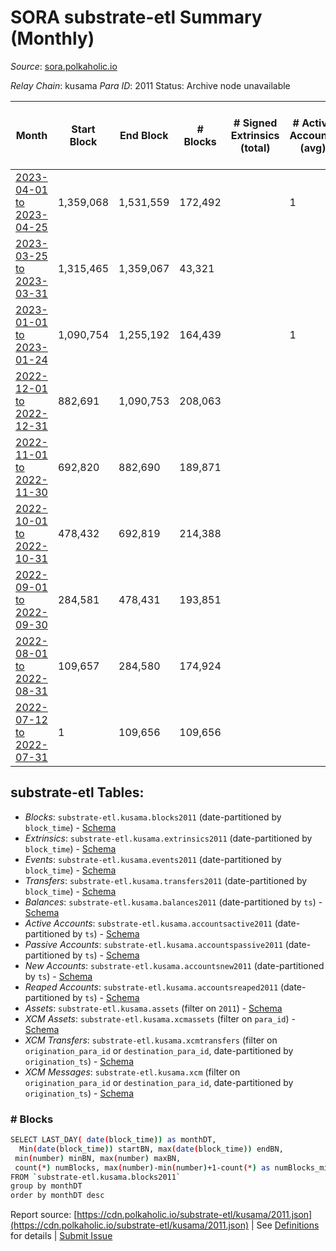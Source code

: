 # SORA substrate-etl Summary (Monthly)

_Source_: [sora.polkaholic.io](https://sora.polkaholic.io)

*Relay Chain*: kusama
*Para ID*: 2011
Status: Archive node unavailable


| Month | Start Block | End Block | # Blocks | # Signed Extrinsics (total) | # Active Accounts (avg) | # Addresses with Balances (max) | Issues |
| ----- | ----------- | --------- | -------- | --------------------------- | ----------------------- | ------------------------------- | ------ |
| [2023-04-01 to 2023-04-25](/kusama/2011-sora/2023-04-30.md) | 1,359,068 | 1,531,559 | 172,492 |  | 1 | 3 | -   |   
| [2023-03-25 to 2023-03-31](/kusama/2011-sora/2023-03-31.md) | 1,315,465 | 1,359,067 | 43,321 |  |  | 3 | - 282 (0.65%) |   
| [2023-01-01 to 2023-01-24](/kusama/2011-sora/2023-01-31.md) | 1,090,754 | 1,255,192 | 164,439 |  | 1 | 3 | -  **BROKEN**  |   
| [2022-12-01 to 2022-12-31](/kusama/2011-sora/2022-12-31.md) | 882,691 | 1,090,753 | 208,063 |  |  | 3 | -   |   
| [2022-11-01 to 2022-11-30](/kusama/2011-sora/2022-11-30.md) | 692,820 | 882,690 | 189,871 |  |  | 3 | -   |   
| [2022-10-01 to 2022-10-31](/kusama/2011-sora/2022-10-31.md) | 478,432 | 692,819 | 214,388 |  |  | 3 | -   |   
| [2022-09-01 to 2022-09-30](/kusama/2011-sora/2022-09-30.md) | 284,581 | 478,431 | 193,851 |  |  | 3 | -   |   
| [2022-08-01 to 2022-08-31](/kusama/2011-sora/2022-08-31.md) | 109,657 | 284,580 | 174,924 |  |  | 3 | -   |   
| [2022-07-12 to 2022-07-31](/kusama/2011-sora/2022-07-31.md) | 1 | 109,656 | 109,656 |  |  | 3 | -   |   

## substrate-etl Tables:

* _Blocks_: `substrate-etl.kusama.blocks2011` (date-partitioned by `block_time`) - [Schema](/schema/balances.json)
* _Extrinsics_: `substrate-etl.kusama.extrinsics2011` (date-partitioned by `block_time`) - [Schema](/schema/extrinsics.json)
* _Events_: `substrate-etl.kusama.events2011` (date-partitioned by `block_time`) - [Schema](/schema/events.json)
* _Transfers_: `substrate-etl.kusama.transfers2011` (date-partitioned by `block_time`) - [Schema](/schema/transfers.json)
* _Balances_: `substrate-etl.kusama.balances2011` (date-partitioned by `ts`) - [Schema](/schema/balances.json)
* _Active Accounts_: `substrate-etl.kusama.accountsactive2011` (date-partitioned by `ts`) - [Schema](/schema/accountsactive.json)
* _Passive Accounts_: `substrate-etl.kusama.accountspassive2011` (date-partitioned by `ts`) - [Schema](/schema/accountspassive.json)
* _New Accounts_: `substrate-etl.kusama.accountsnew2011` (date-partitioned by `ts`) - [Schema](/schema/accountsnew.json)
* _Reaped Accounts_: `substrate-etl.kusama.accountsreaped2011` (date-partitioned by `ts`) - [Schema](/schema/accountsreaped.json)
* _Assets_: `substrate-etl.kusama.assets` (filter on `2011`) - [Schema](/schema/assets.json)
* _XCM Assets_: `substrate-etl.kusama.xcmassets` (filter on `para_id`) - [Schema](/schema/xcmassets.json)
* _XCM Transfers_: `substrate-etl.kusama.xcmtransfers` (filter on `origination_para_id` or `destination_para_id`, date-partitioned by `origination_ts`) - [Schema](/schema/xcmtransfers.json)
* _XCM Messages_: `substrate-etl.kusama.xcm` (filter on `origination_para_id` or `destination_para_id`, date-partitioned by `origination_ts`) - [Schema](/schema/xcm.json)

### # Blocks
```bash
SELECT LAST_DAY( date(block_time)) as monthDT,
  Min(date(block_time)) startBN, max(date(block_time)) endBN, 
 min(number) minBN, max(number) maxBN, 
 count(*) numBlocks, max(number)-min(number)+1-count(*) as numBlocks_missing 
FROM `substrate-etl.kusama.blocks2011` 
group by monthDT 
order by monthDT desc
```


Report source: [https://cdn.polkaholic.io/substrate-etl/kusama/2011.json](https://cdn.polkaholic.io/substrate-etl/kusama/2011.json) | See [Definitions](/DEFINITIONS.md) for details | [Submit Issue](https://github.com/colorfulnotion/substrate-etl/issues)
